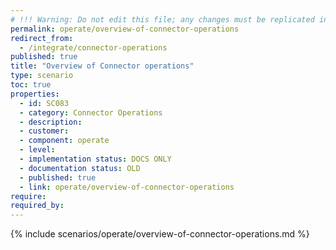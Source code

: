 ```yaml
---
# !!! Warning: Do not edit this file; any changes must be replicated in Excel !!!
permalink: operate/overview-of-connector-operations
redirect_from:
  - /integrate/connector-operations
published: true
title: "Overview of Connector operations"
type: scenario
toc: true
properties:
  - id: SC083
  - category: Connector Operations
  - description:
  - customer:
  - component: operate
  - level:
  - implementation status: DOCS ONLY
  - documentation status: OLD
  - published: true
  - link: operate/overview-of-connector-operations
require:
required_by:
---
```


{% include scenarios/operate/overview-of-connector-operations.md %}

